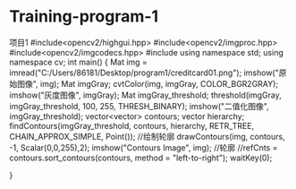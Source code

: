 # Training-program-1
项目1
#include<opencv2/highgui.hpp>
#include<opencv2/imgproc.hpp>
#include<opencv2/imgcodecs.hpp>
#include<iostream>
using namespace std;
using namespace cv;
int main()
{
	Mat img = imread("C:/Users/86181/Desktop/program1/creditcard01.png");
	imshow("原始图像", img);
	Mat imgGray;
	cvtColor(img, imgGray, COLOR_BGR2GRAY);
	imshow("灰度图像", imgGray);
	Mat imgGray_threshold;
	threshold(imgGray, imgGray_threshold, 100, 255, THRESH_BINARY);
	imshow("二值化图像", imgGray_threshold);
	vector<vector<Point>> contours;
	vector<Vec4i> hierarchy;
	findContours(imgGray_threshold, contours, hierarchy, RETR_TREE, CHAIN_APPROX_SIMPLE, Point());
	//绘制轮廓
	drawContours(img, contours, -1, Scalar(0,0,255),2);
	imshow("Contours Image", img); //轮廓
	//refCnts = contours.sort_contours(contours, method = "left-to-right");
	waitKey(0);
   
}
